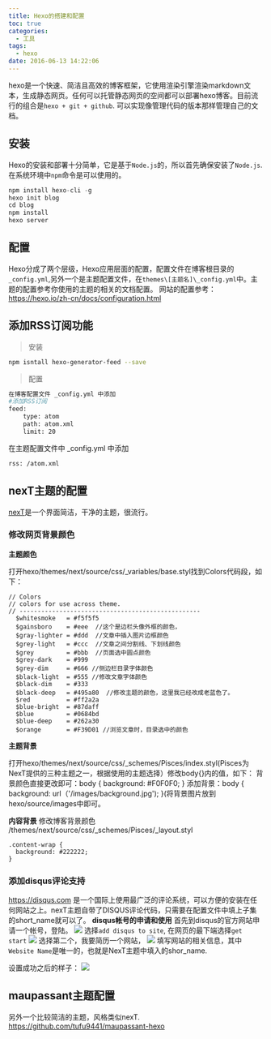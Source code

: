```yaml
---
title: Hexo的搭建和配置
toc: true
categories:
  - 工具
tags:
  - hexo
date: 2016-06-13 14:22:06
---
```

hexo是一个快速、简洁且高效的博客框架，它使用渲染引擎渲染markdown文本，生成静态网页。任何可以托管静态网页的空间都可以部署hexo博客。目前流行的组合是`hexo + git + github`. 可以实现像管理代码的版本那样管理自己的文档。
<!-- more -->
## 安装
Hexo的安装和部署十分简单，它是基于`Node.js`的，所以首先确保安装了`Node.js`.在系统环境中`npm`命令是可以使用的。
```js
npm install hexo-cli -g
hexo init blog
cd blog
npm install
hexo server
```

## 配置
Hexo分成了两个层级，Hexo应用层面的配置，配置文件在博客根目录的`_config.yml`,另外一个是主题配置文件，在`themes\[主题名]\_config.yml`中。主题的配置参考你使用的主题的相关的文档配置。
网站的配置参考：https://hexo.io/zh-cn/docs/configuration.html

## 添加RSS订阅功能
>安装
``` bash
npm isntall hexo-generator-feed --save
```
>配置
```bash
在博客配置文件 _config.yml 中添加
#添加RSS订阅
feed:
	type: atom
	path: atom.xml
	limit: 20
```
在主题配置文件中 _config.yml 中添加
```bash
rss: /atom.xml
```

## nexT主题的配置
[nexT](http://theme-next.iissnan.com/getting-started.html)是一个界面简洁，干净的主题，很流行。

### 修改网页背景颜色
**主题颜色**

打开hexo/themes/next/source/css/_variables/base.styl找到Colors代码段，如下：
```
// Colors
// colors for use across theme.
// --------------------------------------------------
  $whitesmoke   = #f5f5f5
  $gainsboro    = #eee  //这个是边栏头像外框的颜色，
  $gray-lighter = #ddd  //文章中插入图片边框颜色
  $grey-light   = #ccc  //文章之间分割线、下划线颜色
  $grey         = #bbb  //页面选中圆点颜色
  $grey-dark    = #999
  $grey-dim     = #666 //侧边栏目录字体颜色
  $black-light  = #555 //修改文章字体颜色
  $black-dim    = #333
  $black-deep   = #495a80  //修改主题的颜色，这里我已经改成老蓝色了。
  $red          = #ff2a2a
  $blue-bright  = #87daff
  $blue         = #0684bd
  $blue-deep    = #262a30
  $orange       = #F39D01 //浏览文章时，目录选中的颜色
```

**主题背景**

打开hexo/themes/next/source/css/_schemes/Pisces/index.styl(Pisces为NexT提供的三种主题之一，根据使用的主题选择）修改body{}内的值，如下：
背景颜色直接更改即可：body { background: #F0F0F0; }
添加背景：body { background: url（'/images/background.jpg'); }(将背景图片放到hexo/source/images中即可。

**内容背景**
修改博客背景颜色
/themes/next/source/css/_schemes/Pisces/_layout.styl
```
.content-wrap {
  background: #222222;
}
```

### 添加disqus评论支持

https://disqus.com 是一个国际上使用最广泛的评论系统，可以方便的安装在任何网站之上。nexT主题自带了DISQUS评论代码，只需要在配置文件中填上子集的short_name就可以了。
**disqus帐号的申请和使用**
首先到disqus的官方网站申请一个帐号，登陆。
![](2017-05-02_195454.png)
选择`add disqus to site`, 在网页的最下端选择`get start`
![](2017-05-02_195700.png)
选择第二个，我要简历一个网站，
![](2017-05-02_195752.png)
填写网站的相关信息，其中`Website Name`是唯一的，也就是NexT主题中填入的shor_name.

设置成功之后的样子：
![](2017-05-02_195947.png)


## maupassant主题配置
另外一个比较简洁的主题，风格类似nexT.
https://github.com/tufu9441/maupassant-hexo
